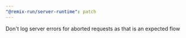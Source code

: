 ```yaml
---
"@remix-run/server-runtime": patch
---
```


Don't log server errors for aborted requests as that is an expected flow
